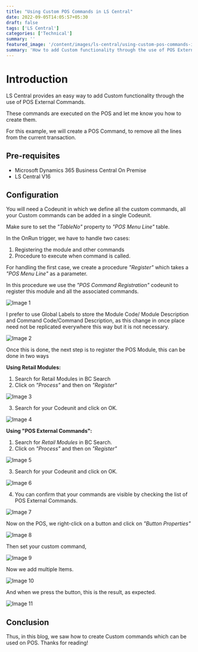 ```yaml
---
title: "Using Custom POS Commands in LS Central"
date: 2022-09-05T14:05:57+05:30
draft: false
tags: ['LS Central']
categories: ['Technical']
summary: ''
featured_image: '/content/images/ls-central/using-custom-pos-commands-in-ls-central/Image10.png'
summary: 'How to add Custom functionality through the use of POS External Commands'
---
```


# Introduction
LS Central provides an easy way to add Custom functionality through the use of POS External Commands.

These commands are executed on the POS and let me know you how to create them.

For this example, we will create a POS Command, to remove all the lines from the current transaction.

## Pre-requisites
- Microsoft Dynamics 365 Business Central On Premise
- LS Central V16

## Configuration
You will need a Codeunit in which we define all the custom commands, all your Custom commands can be added in a single Codeunit.

Make sure to set the *"TableNo"* property to *"POS Menu Line"* table.

In the OnRun trigger, we have to handle two cases:
1. Registering the module and other commands
2. Procedure to execute when command is called.

For handling the first case, we create a procedure *"Register"* which takes a *"POS Menu Line"* as a parameter.

In this procedure we use the *"POS Command Registration"* codeunit to register this module and all the associated commands.

![Image 1](/content/images/ls-central/using-custom-pos-commands-in-ls-central/Image1.png)

I prefer to use Global Labels to store the Module Code/ Module Description and Command Code/Command Description, as this change in once place need not be replicated everywhere this way but it is not necessary.

![Image 2](/content/images/ls-central/using-custom-pos-commands-in-ls-central/Image2.png)

Once this is done, the next step is to register the POS Module, this can be done in two ways

**Using Retail Modules:**
1. Search for Retail Modules in BC Search
2. Click on *"Process"* and then on *"Register"*

![Image 3](/content/images/ls-central/using-custom-pos-commands-in-ls-central/Image3.png)

3. Search for your Codeunit and click on OK.

![Image 4](/content/images/ls-central/using-custom-pos-commands-in-ls-central/Image4.png)

**Using "POS External Commands":**
1. Search for *Retail Modules* in BC Search.
2. Click on *"Process"* and then on *"Register"*

![Image 5](/content/images/ls-central/using-custom-pos-commands-in-ls-central/Image5.png)

3. Search for your Codeunit and click on OK.

![Image 6](/content/images/ls-central/using-custom-pos-commands-in-ls-central/Image6.png)

4. You can confirm that your commands are visible by checking the list of POS External Commands.

![Image 7](/content/images/ls-central/using-custom-pos-commands-in-ls-central/Image7.png)

Now on the POS, we right-click on a button and click on *"Button Properties"*

![Image 8](/content/images/ls-central/using-custom-pos-commands-in-ls-central/Image8.png)

Then set your custom command,

![Image 9](/content/images/ls-central/using-custom-pos-commands-in-ls-central/Image9.png)

Now we add multiple Items.

![Image 10](/content/images/ls-central/using-custom-pos-commands-in-ls-central/Image10.png)

And when we press the button, this is the result, as expected.

![Image 11](/content/images/ls-central/using-custom-pos-commands-in-ls-central/Image11.png)

## Conclusion

Thus, in this blog, we saw how to create Custom commands which can be used on POS. 
Thanks for reading!